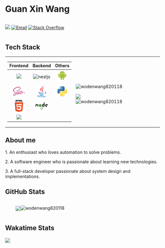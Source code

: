 <h1 align="left">Guan Xin Wang</h1>

<div align="left" style="display: flex; justify-content: baseline; gap: 1rem; align-items: center;">
  <p>
    <a href="https://www.linkedin.com/in/guan-xin-wang/" alt="https://www.linkedin.com/in/guan-xin-wang/"><img src="https://img.shields.io/badge/Linkedin-0077b5?style=flat&logo=linkedin" /></a>
    <a href="mailto:guanxinwang0118@gmail.com"><img src="https://img.shields.io/badge/Email-f48024?style=flat&logo=gmail&logoColor=white" alt="Email" /></a>
    <a href="https://stackoverflow.com/users/13126518/woden"><img src="https://img.shields.io/badge/Stack Overflow-f48024?style=flat&logo=stackoverflow&logoColor=white" alt="Stack Overflow" /></a>
  </p>
</div>

<h2 align="left">Tech Stack</h2>
<div align="left">
  <table style="border:0px solid white; width:100%;">
    <tr style="border: 0px;">
      <td style="border: 0px;">
        <table>
          <thead>
            <tr>
              <th width="150">Frontend</th>
              <th width="150">Backend</th>
              <th width="150">Others</th>
            </tr>
          </thead>
          <tbody>
            <tr>
              <td align="center"><img src="https://cdn.jsdelivr.net/gh/devicons/devicon@latest/icons/angular/angular-original.svg" width="40" /></td>
              <td align="center"><img src="https://cdn.jsdelivr.net/gh/devicons/devicon@latest/icons/nestjs/nestjs-original.svg" alt="nestjs" width="40" height="40"/></td>
              <td align="center"><img src="https://raw.githubusercontent.com/devicons/devicon/master/icons/android/android-original-wordmark.svg" alt="android" width="40" height="40"/></td>
            </tr>
            <tr>
              <td align="center"><img src="https://raw.githubusercontent.com/devicons/devicon/master/icons/sass/sass-original.svg" alt="sass" width="40" height="40"/></td>
              <td align="center"><img src="https://raw.githubusercontent.com/devicons/devicon/master/icons/java/java-original.svg" alt="java" width="40" height="40"/></td>
              <td align="center"><img src="https://raw.githubusercontent.com/devicons/devicon/master/icons/python/python-original.svg" alt="python" width="40" height="40"/></td>
            </tr>
            <tr>
              <td align="center"><img src="https://raw.githubusercontent.com/devicons/devicon/master/icons/html5/html5-original-wordmark.svg" alt="html5" width="40" height="40"/></td>
              <td align="center"><img src="https://raw.githubusercontent.com/devicons/devicon/master/icons/nodejs/nodejs-original-wordmark.svg" alt="nodejs" width="40" height="40"/></td>
              <td align="center"></td>
            </tr>
            <tr>
              <td align="center"><img src="https://cdn.jsdelivr.net/gh/devicons/devicon@latest/icons/typescript/typescript-original.svg" width="40" /></td>
              <td></td>
              <td></td>
            </tr>
          </tbody>
        </table>
      </td>
      <td style="border: 0px;">
        <p align="left"></p><img align="center" src="https://github-readme-stats.vercel.app/api/top-langs?username=wodenwang820118&show_icons=true&locale=en&layout=compact" alt="wodenwang820118" width="400" height="400" /></p>
        <p align="left"><img align="center" src="https://github-readme-stats.vercel.app/api?username=wodenwang820118&show_icons=true&locale=en" width="400" />
          <img align="right" src="https://github-readme-streak-stats.herokuapp.com/?user=wodenwang820118&" alt="wodenwang820118" width="420" />
        </p>
      </td>
    </tr>
  </table>
</div>

<h2 align="left">About me</h2>
<div align="left">
  <p>1. An enthusiast who loves automation to solve problems.</p>
  <p>2. A software engineer who is passionate about learning new technologies.</p>
  <p>3. A full-stack developer passionate about system design and implementations.</p>
</div>

<h2 align="left">GitHub Stats</h2>
<div style="display: flex; gap: 1rem; justify-content: space-around; align-items: center;">
  <p align="left"><img align="center" src="https://github-readme-stats.vercel.app/api?username=wodenwang820118&show_icons=true&locale=en" width="400" />
    <img align="right" src="https://github-readme-streak-stats.herokuapp.com/?user=wodenwang820118&" alt="wodenwang820118" width="420" />
  </p>
</div>
<h2 align="left">Wakatime Stats</h2>
<p><img align="center" src="https://github-readme-stats.vercel.app/api/wakatime?username=wodenwang820118"></p>
